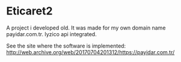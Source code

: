 # Eticaret2

A project i developed old. It was made for my own domain name payidar.com.tr. Iyzico api integrated.

See the site where the software is implemented: http://web.archive.org/web/20170704201312/https://payidar.com.tr/
